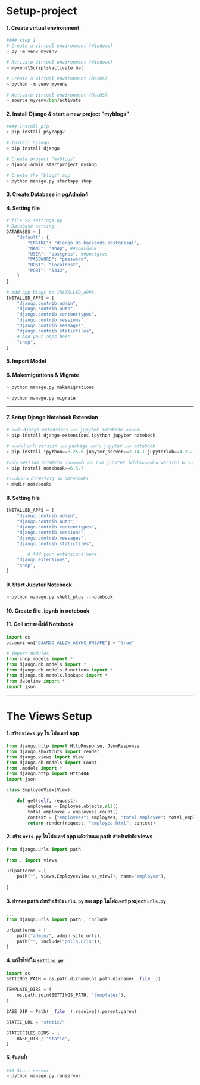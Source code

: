 # Setup-project

#### **1. Create virtual environment**

```python
#### step 1
# Create a virtual environment (Windows)
> py -m venv myvenv

# Activate virtual environment (Windows)
> myvenv\Scripts\activate.bat

# Create a virtual environment (MacOS)
> python -m venv myvenv

# Activate virtual environment (MacOS)
> source myvenv/bin/activate
```

#### **2. Install Django & start a new project "myblogs"**

```python
#### Install pip
> pip install psycopg2

# Install Django
> pip install django

# Create project "myblogs"
> django-admin startproject myshop

# Create the "blogs" app
> python manage.py startapp shop
```

#### 3.  Create Database in pgAdmin4

#### 4. Setting file

```python
# file >> settings.py
# Database setting
DATABASES = {
    "default": {
        "ENGINE": "django.db.backends.postgresql",
        "NAME": "shop", ##แก้ตรงนี้ด้วย
        "USER": "postgres", ##postgres
        "PASSWORD": "password",
        "HOST": "localhost",
        "PORT": "5432",
    }
}

# Add app blogs to INSTALLED_APPS
INSTALLED_APPS = [
    "django.contrib.admin",
    "django.contrib.auth",
    "django.contrib.contenttypes",
    "django.contrib.sessions",
    "django.contrib.messages",
    "django.contrib.staticfiles",
    # Add your apps here
    "shop",
]
```

#### 5. Import Model

#### 6.  Makemigrations & Migrate

```python
> python manage.py makemigrations

> python manage.py migrate
```

---

#### 7.  Setup **Django Notebook Extension**

```python
# ติดตั้ง django-extensions และ jupyter notebook ด้วยคำสั่ง
> pip install django-extensions ipython jupyter notebook

# จากนั้นให้แก้ไข version ของ package ภายใน jupyter และ notebook
> pip install ipython==8.25.0 jupyter_server==2.14.1 jupyterlab==4.2.2 jupyterlab_server==2.27.2

#แก้ไข version notebook (หากติดตั้ง หรือ run jupyter ไม่ได้ให้ลองเปลี่ยน version 6.5.6)
> pip install notebook==6.5.7

#จากนั้นสร้าง directory ชื่อ notebooks
> mkdir notebooks
```

#### 8. Setting file

```python
INSTALLED_APPS = [
    "django.contrib.admin",
    "django.contrib.auth",
    "django.contrib.contenttypes",
    "django.contrib.sessions",
    "django.contrib.messages",
    "django.contrib.staticfiles",

		# Add your extensions here
    "django_extensions",
    "shop",
]
```

#### 9. Start Jupyter Notebook

```python
> python manage.py shell_plus --notebook
```

#### 10. Create file .ipynb in notebook

#### 11. Cell แรกของไฟล์ Notebook

```python
import os
os.environ["DJANGO_ALLOW_ASYNC_UNSAFE"] = "true"

# import modules
from shop.models import *
from django.db.models import *
from django.db.models.functions import *
from django.db.models.lookups import *
from datetime import *
import json
```
---
# The Views Setup

#### **1. สร้าง ```views.py``` ใน โฟลเดอร์ app**

```python
from django.http import HttpResponse, JsonResponse
from django.shortcuts import render
from django.views import View
from django.db.models import Count 
from .models import *
from django.http import Http404
import json

class EmployeeView(View):

    def get(self, request):
        employees = Employee.objects.all()
        total_employee = employees.count()
        context = {"employees": employees, "total_employee": total_employee}
        return render(request, "employee.html", context)
```

#### **2. สร้าง ```urls.py``` ในโฟลเดอร์ app แล้วกำหนด path สำหรับเข้าถึง views**

```python
from django.urls import path

from . import views

urlpatterns = [
    path("", views.EmployeeView.as_view(), name="employee"),
    
]
```

#### **3. กำหนด path สำหรับเข้าถึง ```urls.py``` ของ app ในโฟลเดอร์ project ```urls.py```**

```python
...
from django.urls import path , include

urlpatterns = [
    path("admin/", admin.site.urls),
    path("", include("polls.urls")),
]
```

#### **4. แก้ไขไฟล์ใน ```setting.py```**
```python
import os
SETTINGS_PATH = os.path.dirname(os.path.dirname(__file__))

TEMPLATE_DIRS = (
    os.path.join(SETTINGS_PATH, 'templates'),
)

BASE_DIR = Path(__file__).resolve().parent.parent

STATIC_URL = "static/"

STATICFILES_DIRS = [
    BASE_DIR / "static",
]

```

#### **5. รันคำสั่ง**

```python
### Start server
> python manage.py runserver
```
